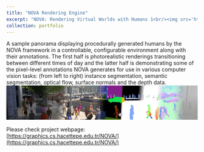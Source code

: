 ```yaml
---
title: "NOVA Rendering Engine"
excerpt: "NOVA: Rendering Virtual Worlds with Humans 1<br/><img src='https://github.com/A-Kerim/abdulrahmankerim.github.io/blob/53312356a399328ad4f4514781ff19271e47c6b2/images/portfolio01.jpg'>"
collection: portfolio
---
```


A sample panorama displaying procedurally generated humans by the NOVA framework in a controllable, configurable environment along with their annotations. The first half is photorealistic renderings transitioning between different times of day and the latter half is demonstrating some of the pixel-level annotations NOVA generates for use in various computer vision tasks: (from left to right) instance segmentation, semantic segmentation, optical flow, surface normals and the depth data.
![award01_1](https://github.com/A-Kerim/abdulrahmankerim.github.io/blob/53312356a399328ad4f4514781ff19271e47c6b2/images/portfolio01.jpg?raw=true)

Please check project webpage: [https://graphics.cs.hacettepe.edu.tr/NOVA/](https://graphics.cs.hacettepe.edu.tr/NOVA/)

